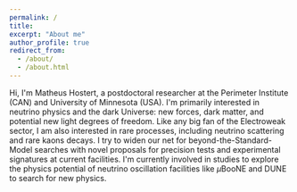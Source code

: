 ```yaml
---
permalink: /
title: 
excerpt: "About me"
author_profile: true
redirect_from: 
  - /about/
  - /about.html
---
```


Hi, I'm Matheus Hostert, a postdoctoral researcher at the Perimeter Institute (CAN) and University of Minnesota (USA). I'm primarily interested in neutrino physics and the dark Universe: new forces, dark matter, and potential new light degrees of freedom.  Like any big fan of the Electroweak sector, I am also interested in rare processes, including neutrino scattering and rare kaons decays. I try to widen our net for beyond-the-Standard-Model searches with novel proposals for precision tests and experimental signatures at current facilities. I'm currently involved in studies to explore the physics potential of neutrino oscillation facilities like $\mu$BooNE and DUNE to search for new physics.

